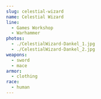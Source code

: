 ```yaml
---
slug: celestial-wizard
name: Celestial Wizard
line:
  - Games Workshop
  - Warhammer
photos:
  - ./CelestialWizard-Dankel_1.jpg
  - ./CelestialWizard-Dankel_2.jpg
weapons:
  - sword
  - mace
armor:
  - clothing
race:
  - human
---
```

